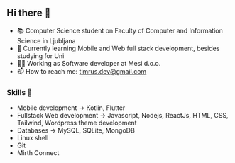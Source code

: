 ## Hi there 👋
- 📚 Computer Science student on Faculty of Computer and Information Science in Ljubljana
- 🌱 Currently learning Mobile and Web full stack development, besides studying for Uni
- 👷‍♂️ Working as Software developer at Mesi d.o.o.
- 📫 How to reach me: timrus.dev@gmail.com

### Skills 🚀
- Mobile development -> Kotlin, Flutter
- Fullstack Web development -> Javascript, Nodejs, ReactJs, HTML, CSS, Tailwind, Wordpress theme development
- Databases -> MySQL, SQLite, MongoDB
- Linux shell
- Git
- Mirth Connect
